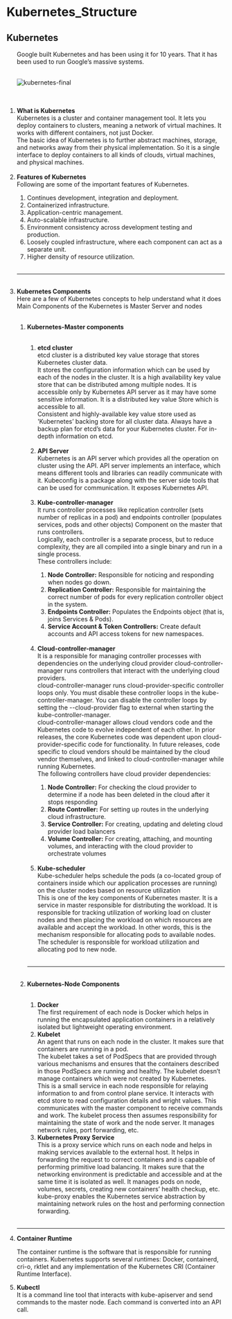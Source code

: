 # Kubernetes_Structure

## Kubernetes
<ol>
Google built Kubernetes and has been using it for 10 years. That it has been used to run Google’s massive systems.</br></br>  

![kubernetes-final](https://user-images.githubusercontent.com/39157936/59428050-de739280-8df9-11e9-972a-eba41df3c670.jpg)

</br>
</br>

<li><strong>What is Kubernetes</strong></li>
Kubernetes is a cluster and container management tool. It lets you deploy containers to clusters, meaning a network of virtual machines. It works with different containers, not just Docker.</br>
The basic idea of Kubernetes is to further abstract machines, storage, and networks away from their physical implementation. So it is a single interface to deploy containers to all kinds of clouds, virtual machines, and physical machines.</br></br>


<li><strong>Features of Kubernetes</strong></li>
Following are some of the important features of Kubernetes.
</br>
<ol>
<li>Continues development, integration and deployment.</li>
<li>Containerized infrastructure.</li>
<li>Application-centric management.</li>
<li>Auto-scalable infrastructure.</li>
<li>Environment consistency across development testing and production.</li>
<li>Loosely coupled infrastructure, where each component can act as a separate unit.</li>
<li>Higher density of resource utilization.</li>
</ol>

</br>

--------------------------------------------------------------------------------------------------------------------------

</br>


<li><strong>Kubernetes Components</strong></li>
Here are a few of Kubernetes concepts to help understand what it does </br>
Main Components of the Kubernetes is Master Server and nodes </br></br>

<ol> 
<li><strong>Kubernetes-Master components</strong></li></br>

<ol>
<li><strong>etcd cluster</strong></li>
etcd cluster is a distributed key value storage that stores Kubernetes cluster data. </br>
It stores the configuration information which can be used by each of the nodes in the cluster. It is a high availability key value store that can be distributed among multiple nodes. It is accessible only by Kubernetes API server as it may have some sensitive information. It is a distributed key value Store which is accessible to all.</br>
Consistent and highly-available key value store used as 'Kubernetes’ backing store for all cluster data. Always have a backup plan for etcd’s data for your Kubernetes cluster. For in-depth information on etcd. </br></br>


<li><strong>API Server</strong></li>
Kubernetes is an API server which provides all the operation on cluster using the API. API server implements an interface, which means different tools and libraries can readily communicate with it. Kubeconfig is a package along with the server side tools that can be used for communication. It exposes Kubernetes API.</br></br>


<li><strong>Kube-controller-manager</strong></li>
It runs controller processes like replication controller (sets number of replicas in a pod) and endpoints controller (populates services, pods and other objects) Component on the master that runs controllers.</br>
Logically, each controller is a separate process, but to reduce complexity, they are all compiled into a single binary and run in a single process.</br>
These controllers include:
<ol>
<li><strong>Node Controller:</strong> Responsible for noticing and responding when nodes go down.</li>
<li><strong>Replication Controller:</strong> Responsible for maintaining the correct number of pods for every replication controller object in the system.</li>
<li><strong>Endpoints Controller:</strong> Populates the Endpoints object (that is, joins Services & Pods).</li>
<li><strong>Service Account & Token Controllers:</strong> Create default accounts and API access tokens for new namespaces.</li>
</ol></br>


<li><strong>Cloud-controller-manager</strong></li>
It is a responsible for managing controller processes with dependencies on the underlying cloud provider
cloud-controller-manager runs controllers that interact with the underlying cloud providers.</br>
cloud-controller-manager runs cloud-provider-specific controller loops only. You must disable these controller loops in the kube-controller-manager. You can disable the controller loops by setting the --cloud-provider flag to external when starting the kube-controller-manager.</br>
cloud-controller-manager allows cloud vendors code and the Kubernetes code to evolve independent of each other. In prior releases, the core Kubernetes code was dependent upon cloud-provider-specific code for functionality. In future releases, code specific to cloud vendors should be maintained by the cloud vendor themselves, and linked to cloud-controller-manager while running Kubernetes.</br>
The following controllers have cloud provider dependencies:
<ol>
<li><strong>Node Controller:</strong> For checking the cloud provider to determine if a node has been deleted in the cloud after it stops responding</li>
<li><strong>Route Controller:</strong> For setting up routes in the underlying cloud infrastructure.</li>
<li><strong>Service Controller:</strong> For creating, updating and deleting cloud provider load balancers</li>
<li><strong>Volume Controller:</strong> For creating, attaching, and mounting volumes, and interacting with the cloud provider to orchestrate volumes</li>
</ol></br>


<li><strong>Kube-scheduler</strong></li>
Kube-scheduler helps schedule the pods (a co-located group of containers inside which our application processes are running) on the cluster nodes based on resource utilization</br>
This is one of the key components of Kubernetes master. It is a service in master responsible for distributing the workload. It is responsible for tracking utilization of working load on cluster nodes and then placing the workload on which resources are available and accept the workload. In other words, this is the mechanism responsible for allocating pods to available nodes. The scheduler is responsible for workload utilization and allocating pod to new node.</br>
</ol>
</br>

--------------------------------------------------------------------------------------------------------------------------

</br>
<li><strong>Kubernetes-Node Components</li></strong></br>

<ol>
<li><strong>Docker</li></strong>
The first requirement of each node is Docker which helps in running the encapsulated application containers in a relatively isolated but lightweight operating environment.</br>


<li><strong>Kubelet</li></strong>
An agent that runs on each node in the cluster. It makes sure that containers are running in a pod.</br>
The kubelet takes a set of PodSpecs that are provided through various mechanisms and ensures that the containers described in those PodSpecs are running and healthy. The kubelet doesn’t manage containers which were not created by Kubernetes.</br>
This is a small service in each node responsible for relaying information to and from control plane service. It interacts with etcd store to read configuration details and wright values. This communicates with the master component to receive commands and work. The kubelet process then assumes responsibility for maintaining the state of work and the node server. It manages network rules, port forwarding, etc.</br>


<li><strong>Kubernetes Proxy Service</li></strong>
This is a proxy service which runs on each node and helps in making services available to the external host. It helps in forwarding the request to correct containers and is capable of performing primitive load balancing. It makes sure that the networking environment is predictable and accessible and at the same time it is isolated as well. It manages pods on node, volumes, secrets, creating new containers’ health checkup, etc.
kube-proxy enables the Kubernetes service abstraction by maintaining network rules on the host and performing connection forwarding.
</ol>
</ol>
</br>

--------------------------------------------------------------------------------------------------------------------------

<li><strong>Container Runtime</li></strong>

The container runtime is the software that is responsible for running containers. Kubernetes supports several runtimes: Docker, containerd, cri-o, rktlet and any implementation of the Kubernetes CRI (Container Runtime Interface).</br>


<li><strong>Kubectl</li></strong>
It is a command line tool that interacts with kube-apiserver and send commands to the master node. Each command is converted into an API call.

</ol>            
